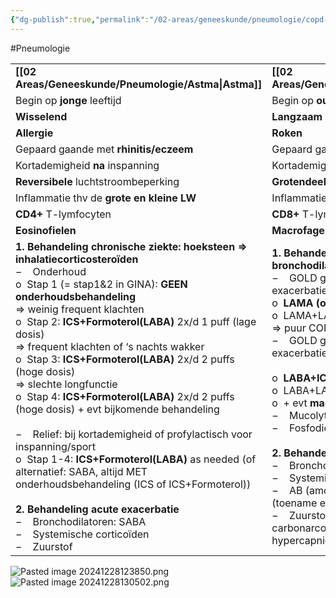 ```yaml
---
{"dg-publish":true,"permalink":"/02-areas/geneeskunde/pneumologie/copd-of-astma/","noteIcon":"","created":"2024-12-28T13:43:42.464+01:00","updated":"2024-12-31T16:51:46.546+01:00"}
---
```


#Pneumologie 

|                                                                                                                                                                                                                                                                                                                                                                                                                                                                                                                                                                                                                                                                                                                                                                                                                                                         |                                                                                                                                                                                                                                                                                                                                                                                                                                                                                                                                                                                                                                                                                                                    |
| ------------------------------------------------------------------------------------------------------------------------------------------------------------------------------------------------------------------------------------------------------------------------------------------------------------------------------------------------------------------------------------------------------------------------------------------------------------------------------------------------------------------------------------------------------------------------------------------------------------------------------------------------------------------------------------------------------------------------------------------------------------------------------------------------------------------------------------------------------- | ------------------------------------------------------------------------------------------------------------------------------------------------------------------------------------------------------------------------------------------------------------------------------------------------------------------------------------------------------------------------------------------------------------------------------------------------------------------------------------------------------------------------------------------------------------------------------------------------------------------------------------------------------------------------------------------------------------------ |
| **[[02 Areas/Geneeskunde/Pneumologie/Astma\|Astma]]**                                                                                                                                                                                                                                                                                                                                                                                                                                                                                                                                                                                                                                                                                                                                                                                                                                           | **[[02 Areas/Geneeskunde/Pneumologie/COPD\|COPD]]**                                                                                                                                                                                                                                                                                                                                                                                                                                                                                                                                                                                                                                                                                                       |
| Begin op **jonge** leeftijd                                                                                                                                                                                                                                                                                                                                                                                                                                                                                                                                                                                                                                                                                                                                                                                                                             | Begin op **oudere** leeftijd                                                                                                                                                                                                                                                                                                                                                                                                                                                                                                                                                                                                                                                                                       |
| **Wisselend**                                                                                                                                                                                                                                                                                                                                                                                                                                                                                                                                                                                                                                                                                                                                                                                                                                           | **Langzaam verergerend**                                                                                                                                                                                                                                                                                                                                                                                                                                                                                                                                                                                                                                                                                           |
| **Allergie**                                                                                                                                                                                                                                                                                                                                                                                                                                                                                                                                                                                                                                                                                                                                                                                                                                            | **Roken**                                                                                                                                                                                                                                                                                                                                                                                                                                                                                                                                                                                                                                                                                                          |
| Gepaard gaande met **rhinitis/eczeem**                                                                                                                                                                                                                                                                                                                                                                                                                                                                                                                                                                                                                                                                                                                                                                                                                  | Gepaard gaande met **CV aandoeningen**                                                                                                                                                                                                                                                                                                                                                                                                                                                                                                                                                                                                                                                                             |
| Kortademigheid **na** inspanning                                                                                                                                                                                                                                                                                                                                                                                                                                                                                                                                                                                                                                                                                                                                                                                                                        | Kortademigheid **tijdens** inspanning                                                                                                                                                                                                                                                                                                                                                                                                                                                                                                                                                                                                                                                                              |
| **Reversibele** luchtstroombeperking                                                                                                                                                                                                                                                                                                                                                                                                                                                                                                                                                                                                                                                                                                                                                                                                                    | **Grotendeels irreversibele** luchtstroombeperking                                                                                                                                                                                                                                                                                                                                                                                                                                                                                                                                                                                                                                                                 |
| Inflammatie thv de **grote en kleine LW**                                                                                                                                                                                                                                                                                                                                                                                                                                                                                                                                                                                                                                                                                                                                                                                                               | Inflammatie thv de **kleine LW en longen**                                                                                                                                                                                                                                                                                                                                                                                                                                                                                                                                                                                                                                                                         |
| **CD4+** T-lymfocyten                                                                                                                                                                                                                                                                                                                                                                                                                                                                                                                                                                                                                                                                                                                                                                                                                                   | **CD8+** T-lymfocyten                                                                                                                                                                                                                                                                                                                                                                                                                                                                                                                                                                                                                                                                                              |
| **Eosinofielen**                                                                                                                                                                                                                                                                                                                                                                                                                                                                                                                                                                                                                                                                                                                                                                                                                                        | **Macrofagen en neutrofielen**                                                                                                                                                                                                                                                                                                                                                                                                                                                                                                                                                                                                                                                                                     |
| **1. Behandeling chronische ziekte: hoeksteen => inhalatiecorticosteroïden**<br>−    Onderhoud<br>o  Stap 1 (= stap1&2 in GINA): **GEEN onderhoudsbehandeling**  <br>=> weinig frequent klachten<br>o  Stap 2: **ICS+Formoterol(LABA)** 2x/d 1 puff (lage dosis)  <br>=> frequent klachten of ‘s nachts wakker<br>o  Stap 3: **ICS+Formoterol(LABA)** 2x/d 2 puffs (hoge dosis)  <br>=> slechte longfunctie<br>o  Stap 4: **ICS+Formoterol(LABA)** 2x/d 2 puffs (hoge dosis) + evt bijkomende behandeling<br><br>−    Relief: bij kortademigheid of profylactisch voor inspanning/sport<br>o  Stap 1-4: **ICS+Formoterol(LABA)** as needed (of alternatief: SABA, altijd MET onderhoudsbehandeling (ICS of ICS+Formoterol))<br><br>**2. Behandeling acute exacerbatie**<br>−    Bronchodilatoren: SABA<br>−    Systemische corticoïden<br>−    Zuurstof | **1. Behandeling chronische ziekte: hoeksteen => bronchodilatoren**<br>−    GOLD groep B: symptomatisch ZONDER exacerbaties<br>o  **LAMA (of LABA)**<br>o  LAMA+LABA  <br>=> puur COPD!<br>−    GOLD groep D: symptomatisch MET exacerbaties<br><br>o  **LABA+ICS**<br>o  LABA+LAMA+ICS<br>o  + evt **macrolide** (azithromycine)<br>−    Mucolytica<br>−    Fosfodiesterase-4 inhibitoren<br><br>**2. Behandeling acute exacerbatie**<br>−    Bronchodilatoren: SABA+SAMA<br>−    Systemische corticoïden<br>−    AB (amoxicilline-clavulaanzuur) indien nodig (toename en purulent sputa)<br>−    Zuurstof indien nodig (titreren gezien risico op carbonarcose bij ernstige COPD met chronische hypercapnie!!!) |
![Pasted image 20241228123850.png](/img/user/05%20Toolkit/Files/Pasted%20image%2020241228123850.png)![Pasted image 20241228130502.png](/img/user/05%20Toolkit/Files/Pasted%20image%2020241228130502.png)